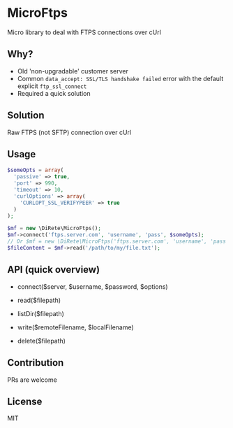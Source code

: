 # MicroFtps

Micro library to deal with FTPS connections over cUrl


## Why?

* Old 'non-upgradable' customer server
* Common `data_accept: SSL/TLS handshake failed` error with the default explicit `ftp_ssl_connect`
* Required a quick solution


## Solution

Raw FTPS (not SFTP) connection over cUrl


## Usage

```php
$someOpts = array(
  'passive' => true,
  'port' => 990,
  'timeout' => 10,
  'curlOptions' => array(
    'CURLOPT_SSL_VERIFYPEER' => true
  )
);

$mf = new \DiRete\MicroFtps();
$mf->connect('ftps.server.com', 'username', 'pass', $someOpts);
// Or $mf = new \DiRete\MicroFtps('ftps.server.com', 'username', 'pass', $someOpts);
$fileContent = $mf->read('/path/to/my/file.txt');
```


## API (quick overview)

* connect($server, $username, $password, $options)

* read($filepath)

* listDir($filepath)

* write($remoteFilename, $localFilename)

* delete($filepath)


## Contribution

PRs are welcome


## License

MIT
